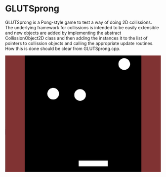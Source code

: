 # GLUTSprong
GLUTSprong is a Pong-style game to test a way of doing 2D collissions. The underlying framework for collissions is intended to be easily extensible and new objects are added by implementing the abstract CollissionObject2D class and then adding the instances it to the list of pointers to collission objects and calling the appropriate update routines. How this is done should be clear from GLUTSprong.cpp.

![Game image.](https://raw.githubusercontent.com/mlaang/GLUTSprong/master/Output.png)
